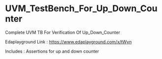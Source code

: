 # UVM_TestBench_For_Up_Down_Counter
Complete UVM TB For Verification Of Up_Down_Counter

Edaplayground Link : https://www.edaplayground.com/x/tWyn

Includes : Assertions for up and down counter
